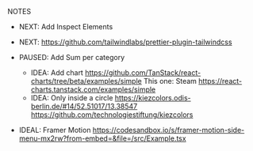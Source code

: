 NOTES

- NEXT: Add Inspect Elements

- NEXT: https://github.com/tailwindlabs/prettier-plugin-tailwindcss

- PAUSED: Add Sum per category

  - IDEA: Add chart https://github.com/TanStack/react-charts/tree/beta/examples/simple
    This one: Steam https://react-charts.tanstack.com/examples/simple
  - IDEA: Only inside a circle https://kiezcolors.odis-berlin.de/#14/52.51017/13.38547
    https://github.com/technologiestiftung/kiezcolors

- IDEAL: Framer Motion
  https://codesandbox.io/s/framer-motion-side-menu-mx2rw?from-embed=&file=/src/Example.tsx
